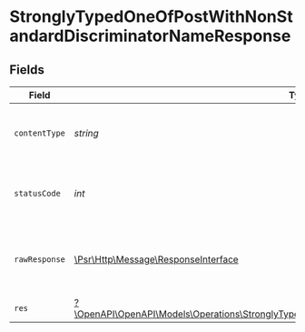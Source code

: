 # StronglyTypedOneOfPostWithNonStandardDiscriminatorNameResponse


## Fields

| Field                                                                                                                                                                                 | Type                                                                                                                                                                                  | Required                                                                                                                                                                              | Description                                                                                                                                                                           |
| ------------------------------------------------------------------------------------------------------------------------------------------------------------------------------------- | ------------------------------------------------------------------------------------------------------------------------------------------------------------------------------------- | ------------------------------------------------------------------------------------------------------------------------------------------------------------------------------------- | ------------------------------------------------------------------------------------------------------------------------------------------------------------------------------------- |
| `contentType`                                                                                                                                                                         | *string*                                                                                                                                                                              | :heavy_check_mark:                                                                                                                                                                    | HTTP response content type for this operation                                                                                                                                         |
| `statusCode`                                                                                                                                                                          | *int*                                                                                                                                                                                 | :heavy_check_mark:                                                                                                                                                                    | HTTP response status code for this operation                                                                                                                                          |
| `rawResponse`                                                                                                                                                                         | [\Psr\Http\Message\ResponseInterface](https://www.php-fig.org/psr/psr-7/#33-psrhttpmessageresponseinterface)                                                                          | :heavy_check_mark:                                                                                                                                                                    | Raw HTTP response; suitable for custom response parsing                                                                                                                               |
| `res`                                                                                                                                                                                 | [?\OpenAPI\OpenAPI\Models\Operations\StronglyTypedOneOfPostWithNonStandardDiscriminatorNameRes](../../Models/Operations/StronglyTypedOneOfPostWithNonStandardDiscriminatorNameRes.md) | :heavy_minus_sign:                                                                                                                                                                    | OK                                                                                                                                                                                    |